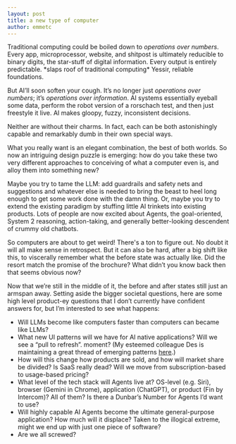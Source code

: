 ```yaml
---
layout: post
title: a new type of computer
author: emmetc
---
```


Traditional computing could be boiled down to *operations over numbers*. Every app, microprocessor, website, and shitpost is ultimately reducible to binary digits, the star-stuff of digital information. Every output is entirely predictable. \*slaps roof of traditional computing\* Yessir, reliable foundations.

But AI’ll soon soften your cough. It’s no longer just *operations over numbers*; it’s *operations over information*. AI systems essentially eyeball some data, perform the robot version of a rorschach test, and then just freestyle it live. AI makes gloopy, fuzzy, inconsistent decisions.

Neither are without their charms. In fact, each can be both astonishingly capable and remarkably dumb in their own special ways.

What you really want is an elegant combination, the best of both worlds. So now an intriguing design puzzle is emerging: how do you take these two very different approaches to conceiving of what a computer even is, and alloy them into something new? 

Maybe you try to tame the LLM: add guardrails and safety nets and suggestions and whatever else is needed to bring the beast to heel long enough to get some work done with the damn thing. Or, maybe you try to extend the existing paradigm by stuffing little AI trinkets into existing products. Lots of people are now excited about Agents, the goal-oriented, System 2 reasoning, action-taking, and generally better-looking descendent of crummy old chatbots.

So computers are about to get weird! There's a ton to figure out. No doubt it will all make sense in retrospect. But it can also be hard, after a big shift like this, to viscerally remember what the before state was actually like. Did the resort match the promise of the brochure? What didn’t you know back then that seems obvious now?

Now that we’re still in the middle of it, the before and after states still just an armspan away. Setting aside the bigger societal questions, here are some high level product-ey questions that I don’t currently have confident answers for, but I’m interested to see what happens:

* Will LLMs become like computers faster than computers can became like LLMs?
* What new UI patterns will we have for AI native applications? Will we see a “pull to refresh”. moment? (My esteemed colleague Des is maintaining a great thread of emerging patterns [here](https://x.com/destraynor/status/1861885194430484988).)
* How will this change how products are sold, and how will market share be divided? Is SaaS really dead? Will we move from subscription-based to usage-based pricing?
* What level of the tech stack will Agents live at? OS-level (e.g. Siri), browser (Gemini in Chrome), application (ChatGPT), or product (Fin by Intercom)? All of them? Is there a Dunbar’s Number for Agents I’d want to use?
* Will highly capable AI Agents become the ultimate general-purpose application? How much will it displace? Taken to the illogical extreme, might we end up with just one piece of software?
* Are we all screwed?